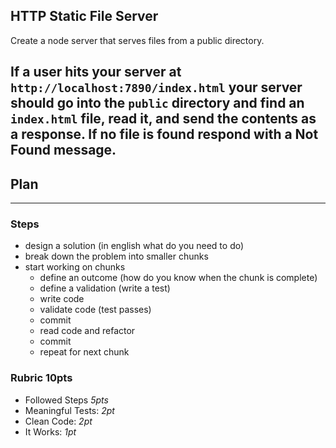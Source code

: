 ## HTTP Static File Server

Create a node server that serves files from a public directory.

If a user hits your server at `http://localhost:7890/index.html`
your server should go into the `public` directory and find an
`index.html` file, read it, and send the contents as a response.
If no file is found respond with a Not Found message.
----------------------
## Plan


----------------------

### Steps

* design a solution (in english what do you need to do)
* break down the problem into smaller chunks
* start working on chunks
  * define an outcome (how do you know when the chunk is complete)
  * define a validation (write a test)
  * write code
  * validate code (test passes)
  * commit
  * read code and refactor
  * commit
  * repeat for next chunk

### Rubric **10pts**

* Followed Steps *5pts*
* Meaningful Tests: *2pt*
* Clean Code: *2pt*
* It Works: *1pt*